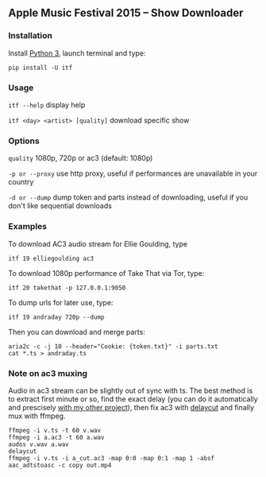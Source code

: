 ## Apple Music Festival 2015 – Show Downloader

### Installation
Install [Python 3](https://www.python.org/downloads/), launch terminal and type:
```
pip install -U itf
```

### Usage
`itf --help` display help

`itf <day> <artist> [quality]` download specific show

### Options
`quality` 1080p, 720p or ac3 (default: 1080p)

`-p or --proxy` use http proxy, useful if performances are unavailable in your country

`-d or --dump` dump token and parts instead of downloading, useful if you don't like sequential downloads

### Examples
To download AC3 audio stream for Ellie Goulding, type
```
itf 19 elliegoulding ac3
```

To download 1080p performance of Take That via Tor, type:
```
itf 20 takethat -p 127.0.0.1:9050
```

To dump urls for later use, type:
```
itf 19 andraday 720p --dump
```
Then you can download and merge parts:
```
aria2c -c -j 10 --header="Cookie: {token.txt}" -i parts.txt
cat *.ts > andraday.ts
```

### Note on ac3 muxing
Audio in ac3 stream can be slightly out of sync with ts. The best method is to extract first minute or so, find the exact delay (you can do it automatically and prescisely [with my other project](https://github.com/banteg/audos)), then fix ac3 with [delaycut](http://www.videohelp.com/software/delaycut) and finally mux with ffmpeg.

```
ffmpeg -i v.ts -t 60 v.wav
ffmpeg -i a.ac3 -t 60 a.wav
audos v.wav a.wav
delaycut
ffmpeg -i v.ts -i a_cut.ac3 -map 0:0 -map 0:1 -map 1 -absf aac_adtstoasc -c copy out.mp4
```
